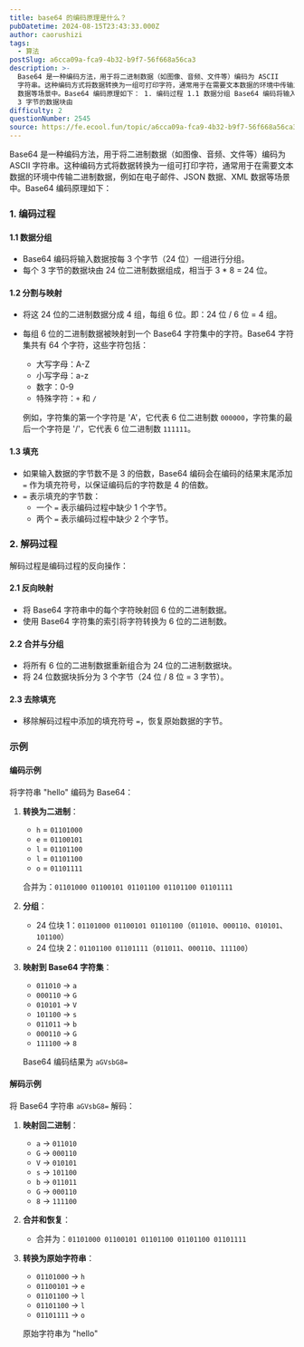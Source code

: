 ```yaml
---
title: base64 的编码原理是什么？
pubDatetime: 2024-08-15T23:43:33.000Z
author: caorushizi
tags:
  - 算法
postSlug: a6cca09a-fca9-4b32-b9f7-56f668a56ca3
description: >-
  Base64 是一种编码方法，用于将二进制数据（如图像、音频、文件等）编码为 ASCII
  字符串。这种编码方式将数据转换为一组可打印字符，通常用于在需要文本数据的环境中传输二进制数据，例如在电子邮件、JSON 数据、XML
  数据等场景中。Base64 编码原理如下： 1. 编码过程 1.1 数据分组 Base64 编码将输入数据按每 3 个字节（24 位）一组进行分组。 每个
  3 字节的数据块由
difficulty: 2
questionNumber: 2545
source: https://fe.ecool.fun/topic/a6cca09a-fca9-4b32-b9f7-56f668a56ca3
---
```


Base64 是一种编码方法，用于将二进制数据（如图像、音频、文件等）编码为 ASCII 字符串。这种编码方式将数据转换为一组可打印字符，通常用于在需要文本数据的环境中传输二进制数据，例如在电子邮件、JSON 数据、XML 数据等场景中。Base64 编码原理如下：

### **1. 编码过程**

#### **1.1 数据分组**

- Base64 编码将输入数据按每 3 个字节（24 位）一组进行分组。
- 每个 3 字节的数据块由 24 位二进制数据组成，相当于 3 \* 8 = 24 位。

#### **1.2 分割与映射**

- 将这 24 位的二进制数据分成 4 组，每组 6 位。即：24 位 / 6 位 = 4 组。
- 每组 6 位的二进制数据被映射到一个 Base64 字符集中的字符。Base64 字符集共有 64 个字符，这些字符包括：

  - 大写字母：A-Z
  - 小写字母：a-z
  - 数字：0-9
  - 特殊字符：`+` 和 `/`

  例如，字符集的第一个字符是 'A'，它代表 6 位二进制数 `000000`，字符集的最后一个字符是 '/'，它代表 6 位二进制数 `111111`。

#### **1.3 填充**

- 如果输入数据的字节数不是 3 的倍数，Base64 编码会在编码的结果末尾添加 `=` 作为填充符号，以保证编码后的字符数是 4 的倍数。
- `=` 表示填充的字节数：
  - 一个 `=` 表示编码过程中缺少 1 个字节。
  - 两个 `=` 表示编码过程中缺少 2 个字节。

### **2. 解码过程**

解码过程是编码过程的反向操作：

#### **2.1 反向映射**

- 将 Base64 字符串中的每个字符映射回 6 位的二进制数据。
- 使用 Base64 字符集的索引将字符转换为 6 位的二进制数。

#### **2.2 合并与分组**

- 将所有 6 位的二进制数据重新组合为 24 位的二进制数据块。
- 将 24 位数据块拆分为 3 个字节（24 位 / 8 位 = 3 字节）。

#### **2.3 去除填充**

- 移除解码过程中添加的填充符号 `=`，恢复原始数据的字节。

### **示例**

#### **编码示例**

将字符串 "hello" 编码为 Base64：

1. **转换为二进制**：

   - `h` = `01101000`
   - `e` = `01100101`
   - `l` = `01101100`
   - `l` = `01101100`
   - `o` = `01101111`

   合并为：`01101000 01100101 01101100 01101100 01101111`

2. **分组**：

   - 24 位块 1：`01101000 01100101 01101100`（`011010`、`000110`、`010101`、`101100`）
   - 24 位块 2：`01101100 01101111`（`011011`、`000110`、`111100`）

3. **映射到 Base64 字符集**：

   - `011010` -> `a`
   - `000110` -> `G`
   - `010101` -> `V`
   - `101100` -> `s`
   - `011011` -> `b`
   - `000110` -> `G`
   - `111100` -> `8`

   Base64 编码结果为 `aGVsbG8=`

#### **解码示例**

将 Base64 字符串 `aGVsbG8=` 解码：

1. **映射回二进制**：

   - `a` -> `011010`
   - `G` -> `000110`
   - `V` -> `010101`
   - `s` -> `101100`
   - `b` -> `011011`
   - `G` -> `000110`
   - `8` -> `111100`

2. **合并和恢复**：

   - 合并为：`01101000 01100101 01101100 01101100 01101111`

3. **转换为原始字符串**：

   - `01101000` -> `h`
   - `01100101` -> `e`
   - `01101100` -> `l`
   - `01101100` -> `l`
   - `01101111` -> `o`

   原始字符串为 "hello"
